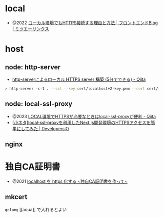 
# local
- @2022 [ローカル環境でもHTTPS接続する理由と方法 | フロントエンドBlog | ミツエーリンクス](https://www.mitsue.co.jp/knowledge/blog/frontend/202208/30_1021.html)

# host

## node: http-server
- [http-serverによるローカル HTTPS server 構築 (5分でできる) - Qiita](https://qiita.com/hbjpn/items/925c8012cd93d9165be6)

```sh
> http-server -c-1 . --ssl --key cert/localhost+2-key.pem --cert cert/localhost+2.pem --port 8000
```

## node: local-ssl-proxy
- @2023 [LOCAL環境でHTTPSが必要なときはlocal-ssl-proxyが便利 - Qiita](https://qiita.com/cress_cc/items/ba3d7112d36035f88749)
- [[小ネタ]local-ssl-proxyを利用したNext.js開発環境のHTTPSアクセスを簡単にしてみた | DevelopersIO](https://dev.classmethod.jp/articles/tried-local-ssl-proxy-x-nextjs/)

## nginx


# 独自CA証明書
- @2021 [localhost を https 化する ~独自CA証明書を作って~](https://zenn.dev/jeffi7/articles/10f7b12d6044ad)

## mkcert
`golang` [[aqua]]  で入れるとよい
